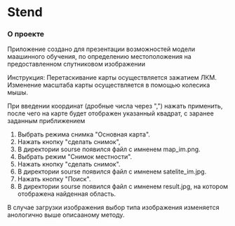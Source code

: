 # Stend
### О проекте
Приложение создано для презентации возможностей модели маашинного обучения, по определению местоположения на предоставленном спутниковом изображении

Инструкция:
Перетаскивание карты осуществляется зажатием ЛКМ.
Изменение масштаба карты осуществляется в помощью колесика мышы.

При введении координат (дробные числа через ",") нажать применить, 
после чего на карте будет отображен указанный квадрат, с заранее заданным приближением

1. Выбрать режима снимка "Основная карта".
2. Нажать кнопку "сделать снимок",
3. В директории sourse появился файл с имненем map_im.png.
4. Выбрать режим "Снимок местности".
5. Нажать кнопку "сделать снимок".
6. В директории sourse появился файл с имненем satelite_im.jpg.
7. Нажать кнопку "Поиск".
8. В директории sourse появился файл с имненем result.jpg, на котором отображена найденная область.

В случае загрузки изображения выбор типа изображения изменяется анологично выше описааному методу.


   

